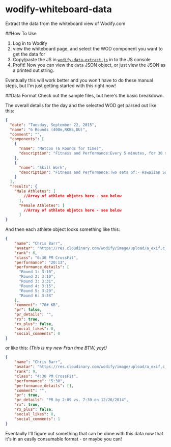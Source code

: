 # wodify-whiteboard-data
Extract the data from the whiteboard view of Wodify.com

##How To Use
1. Log in to Wodify
2. view the whiteboard page, and select the WOD component you want to get the data for
3. Copy/paste the JS in [`wodify-data-extract.js`](https://github.com/chrismbarr/wodify-whiteboard-data/blob/master/wodify-data-extract.js) in to the JS console
4. Profit!  Now you can view the `data` JSON object, or just view the JSON as a printed out string.

Eventually this will work better and you won't have to do these manual steps, but I'm just getting started with this right now!


##Data Format
Check out the sample files, but here's the basic breakdown.  

The overall details for the day and the selected WOD get parsed out like this:
```json
{
  "date": "Tuesday, September 22, 2015",
  "name": "6 Rounds (400m,RKBS,DU)",
  "comment": "",
  "components": [
    {
      "name": "Metcon (6 Rounds for time)",
      "description": "Fitness and Performance:Every 5 minutes, for 30 minutes (6 sets):- Run 400 Meters- 20 Russian Kettlebell Swings (heavy)- 40 Double-Unders *Compare to May, 13th"
    },
    {
      "name": "Skill Work",
      "description": "Fitness and Performance:Two sets of:- Hawaiian Squat* x 90 seconds each side- Seated Side Taps (Russian Twist) x 30 Seconds*https://www.youtube.com/watch?v=Ya7sdSAt1Hg"
    }
  ],
  "results": {
    "Male Athletes": [
	    //Array of athlete objetcs here - see below
	  ],
	  "Female Athletes": [
	    //Array of athlete objetcs here - see below
	  ]
}
```

And then each athlete object looks something like this:
```json
{
	"name": "Chris Barr",
	"avatar": "https://res.cloudinary.com/wodify/image/upload/a_exif,c_fill,h_175,q_80,w_175,x_0,y_0/v1/1968/574050/635747575930000000/9s9gro_11796439_10100163210183116_1876396668901575280_n_jpg.jpg",
	"rank": 6,
	"class": "6:30 PM CrossFit",
	"performance": "20:13",
	"performance_details": [
	  "Round 1: 3:10",
	  "Round 2: 3:10",
	  "Round 3: 3:31",
	  "Round 4: 3:15",
	  "Round 5: 3:29",
	  "Round 6: 3:38"
	],
	"comment": "70# KB",
	"pr": false,
	"pr_details": "",
	"rx": true,
	"rx_plus": false,
	"social_likes": 0,
	"social_comments": 0
}
```

or like this: *(This is my new Fran time BTW, yay!)*
```json
{
    "name": "Chris Barr",
    "avatar": "https://res.cloudinary.com/wodify/image/upload/a_exif,c_fill,h_175,q_80,w_175,x_0,y_0/v1/1968/574050/635747575930000000/9s9gro_11796439_10100163210183116_1876396668901575280_n_jpg.jpg",
    "rank": 9,
    "class": "4:30 PM CrossFit",
    "performance": "5:30",
    "performance_details": [],
    "comment": "",
    "pr": true,
    "pr_details": "PR by 2:09 vs. 7:39 on 12/26/2014",
    "rx": true,
    "rx_plus": false,
    "social_likes": 8,
    "social_comments": 1
}
```

Eventaully I'll figure out something that can be done with this data now that it's in an easily consumable format - or maybe you can!